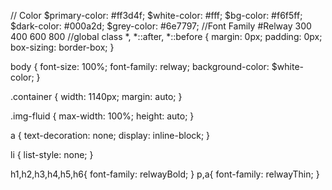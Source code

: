 // Color 
$primary-color: #ff3d4f;
$white-color: #fff;
$bg-color: #f6f5ff;
$dark-color: #000a2d;
$grey-color: #6e7797;
//Font Family 
 #Relway 300 400 600 800 
//global class
*,
*::after,
*::before {
    margin: 0px;
    padding: 0px;
    box-sizing: border-box;
}

body {
    font-size: 100%;
    font-family: relway;
    background-color: $white-color;
}

.container {
    width: 1140px;
    margin: auto;
}

.img-fluid {
    max-width: 100%;
    height: auto;
}

a {
    text-decoration: none;
    display: inline-block;
}

li {
    list-style: none;
}

h1,h2,h3,h4,h5,h6{
    font-family: relwayBold;
}
p,a{
    font-family: relwayThin;
}